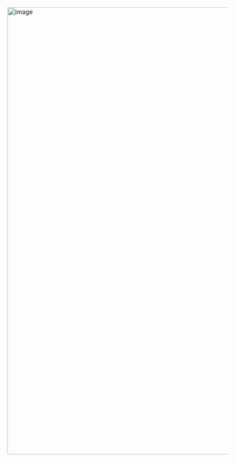<img width="1536" height="1024" alt="image" src="https://github.com/user-attachments/assets/ef8b8157-cd5c-4f89-a7a9-a60444a29a5b" />
